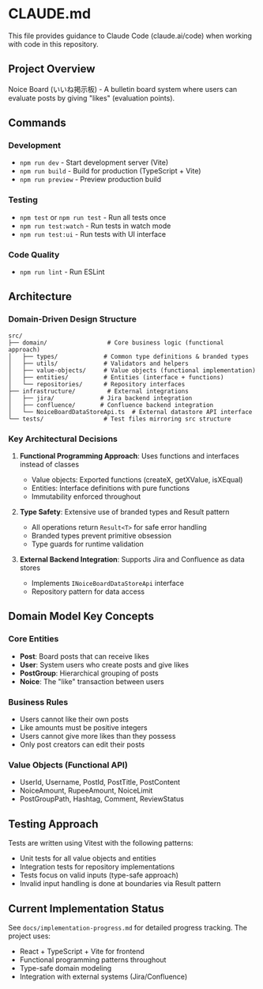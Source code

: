 # CLAUDE.md

This file provides guidance to Claude Code (claude.ai/code) when working with code in this repository.

## Project Overview

Noice Board (いいね掲示板) - A bulletin board system where users can evaluate posts by giving "likes" (evaluation points).

## Commands

### Development
- `npm run dev` - Start development server (Vite)
- `npm run build` - Build for production (TypeScript + Vite)
- `npm run preview` - Preview production build

### Testing
- `npm test` or `npm run test` - Run all tests once
- `npm run test:watch` - Run tests in watch mode
- `npm run test:ui` - Run tests with UI interface

### Code Quality
- `npm run lint` - Run ESLint

## Architecture

### Domain-Driven Design Structure

```
src/
├── domain/                 # Core business logic (functional approach)
│   ├── types/             # Common type definitions & branded types
│   ├── utils/             # Validators and helpers
│   ├── value-objects/     # Value objects (functional implementation)
│   ├── entities/          # Entities (interface + functions)
│   └── repositories/      # Repository interfaces
├── infrastructure/         # External integrations
│   ├── jira/             # Jira backend integration
│   ├── confluence/       # Confluence backend integration
│   └── NoiceBoardDataStoreApi.ts  # External datastore API interface
└── tests/                 # Test files mirroring src structure
```

### Key Architectural Decisions

1. **Functional Programming Approach**: Uses functions and interfaces instead of classes
   - Value objects: Exported functions (createX, getXValue, isXEqual)
   - Entities: Interface definitions with pure functions
   - Immutability enforced throughout

2. **Type Safety**: Extensive use of branded types and Result<T> pattern
   - All operations return `Result<T>` for safe error handling
   - Branded types prevent primitive obsession
   - Type guards for runtime validation

3. **External Backend Integration**: Supports Jira and Confluence as data stores
   - Implements `INoiceBoardDataStoreApi` interface
   - Repository pattern for data access

## Domain Model Key Concepts

### Core Entities
- **Post**: Board posts that can receive likes
- **User**: System users who create posts and give likes
- **PostGroup**: Hierarchical grouping of posts
- **Noice**: The "like" transaction between users

### Business Rules
- Users cannot like their own posts
- Like amounts must be positive integers
- Users cannot give more likes than they possess
- Only post creators can edit their posts

### Value Objects (Functional API)
- UserId, Username, PostId, PostTitle, PostContent
- NoiceAmount, RupeeAmount, NoiceLimit
- PostGroupPath, Hashtag, Comment, ReviewStatus

## Testing Approach

Tests are written using Vitest with the following patterns:
- Unit tests for all value objects and entities
- Integration tests for repository implementations
- Tests focus on valid inputs (type-safe approach)
- Invalid input handling is done at boundaries via Result<T> pattern

## Current Implementation Status

See `docs/implementation-progress.md` for detailed progress tracking. The project uses:
- React + TypeScript + Vite for frontend
- Functional programming patterns throughout
- Type-safe domain modeling
- Integration with external systems (Jira/Confluence)
